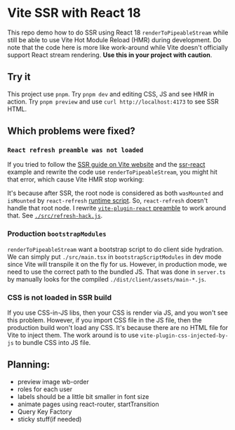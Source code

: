 # Vite SSR with React 18

This repo demo how to do SSR using React 18 `renderToPipeableStream` while still
be able to use Vite Hot Module Reload (HMR) during development. Do note that the
code here is more like work-around while Vite doesn't officially support React
stream rendering. **Use this in your project with caution**.

## Try it

This project use `pnpm`. Try `pnpm dev` and editing CSS, JS and see HMR in
action. Try `pnpm preview` and use `curl http://localhost:4173` to see SSR HTML.

## Which problems were fixed?

### `React refresh preamble was not loaded`

If you tried to follow the [SSR guide on Vite website][vite-ssr] and the
[ssr-react][] example and rewrite the code use `renderToPipeableStream`, you
might hit that error, which cause Vite HMR stop working:

It's because after SSR, the root node is considered as both `wasMounted` and
`isMounted` by `react-refresh` [runtime script][rr]. So, `react-refresh` doesn't
handle that root node. I rewrite [`vite-plugin-react` preamble][preamble] to
work around that. See [`./src/refresh-hack.js`](./src/refresh-hack.js).

### Production `bootstrapModules`

`renderToPipeableStream` want a bootstrap script to do client side hydration. We
can simply put `./src/main.tsx` in `bootstrapScriptModules` in dev mode since
Vite will transpile it on the fly for us. However, in production mode, we need
to use the correct path to the bundled JS. That was done in `server.ts` by
manually looks for the compiled `./dist/client/assets/main-*.js`.

### CSS is not loaded in SSR build

If you use CSS-in-JS libs, then your CSS is render via JS, and you won't see
this problem. However, if you import CSS file in the JS file, then the
production build won't load any CSS. It's because there are no HTML file for
Vite to inject them. The work around is to use `vite-plugin-css-injected-by-js`
to bundle CSS into JS file.

[vite-ssr]: https://vitejs.dev/guide/ssr.html
[ssr-react]: https://github.com/vitejs/vite-plugin-react/tree/main/playground/ssr-react
[rr]: https://github.com/facebook/react/blob/main/packages/react-refresh/src/ReactFreshRuntime.js#L553
[preamble]: https://github.com/vitejs/vite-plugin-react/blob/main/packages/plugin-react/src/fast-refresh.ts#L30

## Planning:
- preview image wb-order
- roles for each user
- labels should be a little bit smaller in font size
- animate pages using react-router, startTransition
- Query Key Factory
- sticky stuff(if needed)

<!-- This template provides a minimal setup to get React working in Vite with HMR and some ESLint rules. -->
<!---->
<!-- Currently, two official plugins are available: -->
<!---->
<!-- - [@vitejs/plugin-react](https://github.com/vitejs/vite-plugin-react/blob/main/packages/plugin-react/README.md) uses [Babel](https://babeljs.io/) for Fast Refresh -->
<!-- - [@vitejs/plugin-react-swc](https://github.com/vitejs/vite-plugin-react-swc) uses [SWC](https://swc.rs/) for Fast Refresh -->
<!---->
<!-- ## Expanding the ESLint configuration -->
<!---->
<!-- If you are developing a production application, we recommend updating the configuration to enable type aware lint rules: -->
<!---->
<!-- - Configure the top-level `parserOptions` property like this: -->
<!---->
<!-- ```js -->
<!-- export default { -->
<!--   // other rules... -->
<!--   parserOptions: { -->
<!--     ecmaVersion: 'latest', -->
<!--     sourceType: 'module', -->
<!--     project: ['./tsconfig.json', './tsconfig.node.json'], -->
<!--     tsconfigRootDir: __dirname, -->
<!--   }, -->
<!-- } -->
<!-- ``` -->
<!---->
<!-- - Replace `plugin:@typescript-eslint/recommended` to `plugin:@typescript-eslint/recommended-type-checked` or `plugin:@typescript-eslint/strict-type-checked` -->
<!-- - Optionally add `plugin:@typescript-eslint/stylistic-type-checked` -->
<!-- - Install [eslint-plugin-react](https://github.com/jsx-eslint/eslint-plugin-react) and add `plugin:react/recommended` & `plugin:react/jsx-runtime` to the `extends` list -->
